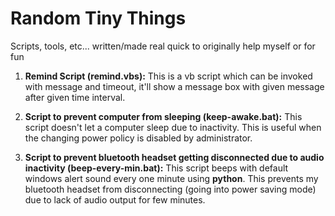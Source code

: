 # Random Tiny Things
Scripts, tools, etc... written/made real quick to originally help myself or for fun

1. **Remind Script (remind.vbs):** This is a vb script which can be invoked with message and timeout, it'll show a message box with given message after given time interval.

2. **Script to prevent computer from sleeping (keep-awake.bat):** This script doesn't let a computer sleep due to inactivity. This is useful when the changing power policy is disabled by administrator.

3. **Script to prevent bluetooth headset getting disconnected due to audio inactivity (beep-every-min.bat):** This script beeps with default windows alert sound every one minute using **python**. This prevents my bluetooth headset from disconnecting (going into power saving mode) due to lack of audio output for few minutes.
